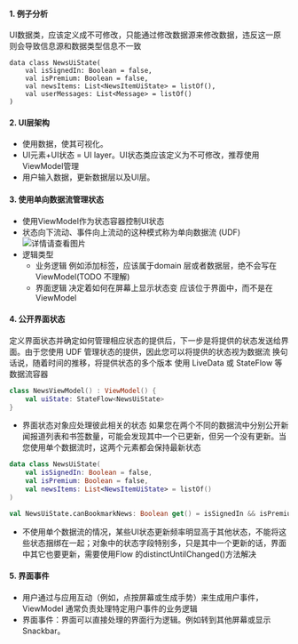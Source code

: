 #### 1. 例子分析  
 UI数据类，应该定义成不可修改，只能通过修改数据源来修改数据，违反这一原则会导致信息源和数据类型信息不一致 
```
data class NewsUiState(
    val isSignedIn: Boolean = false,
    val isPremium: Boolean = false,
    val newsItems: List<NewsItemUiState> = listOf(),
    val userMessages: List<Message> = listOf()
)
```      
#### 2. UI层架构
- 使用数据，使其可视化。  
- UI元素+UI状态 = UI layer。UI状态类应该定义为不可修改，推荐使用ViewModel管理 
- 用户输入数据，更新数据层以及UI层。 

#### 3. 使用单向数据流管理状态  
- 使用ViewModel作为状态容器控制UI状态
- 状态向下流动、事件向上流动的这种模式称为单向数据流 (UDF) ![详情请查看图片](https://developer.android.google.cn/topic/libraries/architecture/images/mad-arch-ui-udf-in-action.png) 
- 逻辑类型  
  - 业务逻辑 例如添加标签，应该属于domain 层或者数据层，绝不会写在ViewModel(TODO 不理解)
  - 界面逻辑 决定着如何在屏幕上显示状态变 应该位于界面中，而不是在ViewModel

#### 4. 公开界面状态
定义界面状态并确定如何管理相应状态的提供后，下一步是将提供的状态发送给界面。由于您使用 UDF 管理状态的提供，因此您可以将提供的状态视为数据流
换句话说，随着时间的推移，将提供状态的多个版本 使用 LiveData 或 StateFlow 等数据流容器
```kotlin
class NewsViewModel() : ViewModel() {
    val uiState: StateFlow<NewsUiState> 
}
```
- 界面状态对象应处理彼此相关的状态 如果您在两个不同的数据流中分别公开新闻报道列表和书签数量，可能会发现其中一个已更新，但另一个没有更新。当您使用单个数据流时，这两个元素都会保持最新状态
```kotlin
data class NewsUiState(
    val isSignedIn: Boolean = false,
    val isPremium: Boolean = false,
    val newsItems: List<NewsItemUiState> = listOf()
)

val NewsUiState.canBookmarkNews: Boolean get() = isSignedIn && isPremium
```
- 不使用单个数据流的情况，某些UI状态更新频率明显高于其他状态，不能将这些状态捆绑在一起；对象中的状态字段特别多，只是其中一个更新的话，界面中其它也要更新，需要使用Flow 的distinctUntilChanged()方法解决

#### 5. 界面事件
- 用户通过与应用互动（例如，点按屏幕或生成手势）来生成用户事件，ViewModel 通常负责处理特定用户事件的业务逻辑
- 界面事件：界面可以直接处理的界面行为逻辑。例如转到其他屏幕或显示 Snackbar。